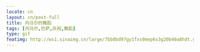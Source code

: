 ```yaml
---
locate: cn
layout: cn/post-full
title: 内马尔的舞蹈
tags: [内马尔,巴萨,庆祝,舞蹈]
type: gif
featimg: http://ws1.sinaimg.cn/large/7bb8bd97gy1fxs9mep6s3g20b40a8hdt.gif
---
```

